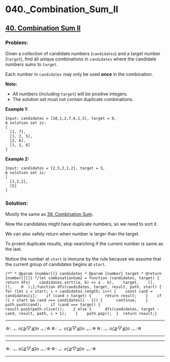 # 040._Combination_Sum_II

## [40. Combination Sum II](https://leetcode.com/problems/combination-sum-ii/description/)

### Problem:

Given a collection of candidate numbers (`candidates`) and a target number (`target`), find all unique combinations in `candidates` where the candidate numbers sums to `target`.

Each number in `candidates` may only be used **once** in the combination.

**Note:**

- All numbers (including `target`) will be positive integers.
- The solution set must not contain duplicate combinations.

**Example 1:**

```
Input: candidates = [10,1,2,7,6,1,5], target = 8,
A solution set is:
[
  [1, 7],
  [1, 2, 5],
  [2, 6],
  [1, 1, 6]
]
```

**Example 2:**

```
Input: candidates = [2,5,2,1,2], target = 5,
A solution set is:
[
  [1,2,2],
  [5]
]
```

### Solution:

Mostly the same as [39. Combination Sum](./039.%20Combination%20Sum.md).

Now the candidates might have duplicate numbers, so we need to sort it.

We can also safely return when number is larger than the target.

To prvent duplicate results, stop searching if the current number is same as the last.

Notice the number at `start` is immune by the rule because we assume that the current group of candidates begins at `start`.

```
/** * @param {number[]} candidates * @param {number} target * @return {number[][]} */let combinationSum2 = function (candidates, target) {  return dfs(    candidates.sort((a, b) => a - b),    target,    [],    [],    0  );};function dfs(candidates, target, result, path, start) {  for (let i = start; i < candidates.length; i++) {    const cand = candidates[i];    if (cand > target) {      return result;    }    if (i > start && cand === candidates[i - 1]) {      continue;    }    path.push(cand);    if (cand === target) {      result.push(path.slice());    } else {      dfs(candidates, target - cand, result, path, i + 1);    }    path.pop();  }  return result;}
```

---

☆*: .｡. o(≧▽≦)o .｡.:*☆☆*: .｡. o(≧▽≦)o .｡.:*☆☆*: .｡. o(≧▽≦)o .｡.:*☆

---

---

☆*: .｡. o(≧▽≦)o .｡.:*☆☆*: .｡. o(≧▽≦)o .｡.:*☆

---